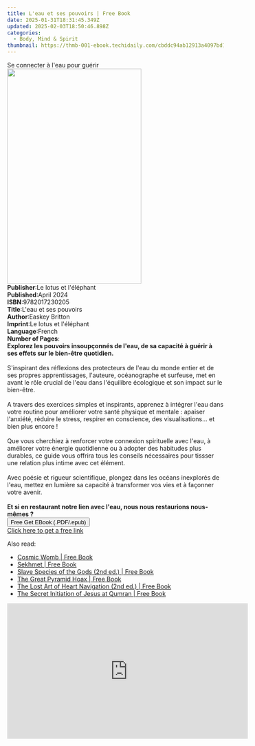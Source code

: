 ```yaml
---
title: L'eau et ses pouvoirs | Free Book
date: 2025-01-31T18:31:45.349Z
updated: 2025-02-03T18:50:46.898Z
categories:
  - Body, Mind & Spirit
thumbnail: https://thmb-001-ebook.techidaily.com/cbddc94ab12913a4097bd188e49df4216565005ba03b1a7900405929e407479d.jpg
---
```

<main id="book-container">
  <div class="flex flex-col">
    <div class="book-brief flex-1 py-6 px-4 sm:p-6 md:py-10 md:px-8">
      <!-- brief-->
      <div class="book-brief-main">Se connecter à l'eau pour guérir</div>
    </div>
    <div
      class="book-meta-info flex-1 grid gap-4 col-start-1 col-end-3 row-start-1 sm:mb-6 sm:grid-cols-4 lg:gap-6 lg:col-start-2 lg:row-end-6 lg:row-span-6 lg:mb-0"
    >
      <div
        class="book-meta-info-left place-content-center mt-4 p-4 text-sm leading-6 col-start-2 col-span-2 dark:text-slate-400"
      >
        <img
          class="w-full h-500 object-cover rounded-lg sm:h-255 sm:col-span-2 lg:col-span-full"
          src="https://img-001-ebook.techidaily.com/c8e6ca7345be94e44c5279b000edd0b21dcb4a32354be7782d425b935a90819c.jpg"
          alt=""
          width="312"
          height="500"
        />
      </div>
      <div
        class="book-meta-info-right mt-2 col-start-1 row-start-2 col-span-3 self-center"
      >
        <!-- meta data  -->
        <div class="flex flex-col px-4 md:px-8">
          <div class="flex-1">
            <strong>Publisher</strong>:<span class="px-2"
              >Le lotus et l&#39;éléphant</span
            >
          </div>
          <div class="flex-1">
            <strong>Published</strong>:<span class="px-2">April 2024</span>
          </div>
          <div class="flex-1">
            <strong>ISBN</strong>:<span class="px-2">9782017230205</span>
          </div>
          <div class="flex-1">
            <strong>Title</strong>:<span class="px-2"
              >L&#39;eau et ses pouvoirs</span
            >
          </div>
          <div class="flex-1">
            <strong>Author</strong>:<span class="px-2">Easkey Britton</span>
          </div>
          <div class="flex-1">
            <strong>Imprint</strong>:<span class="px-2"
              >Le lotus et l&#39;éléphant</span
            >
          </div>
          <div class="flex-1">
            <strong>Language</strong>:<span class="px-2">French</span>
          </div>
          <div class="flex-1">
            <strong>Number of Pages</strong>:<span class="px-2"></span>
          </div>
        </div>
      </div>
    </div>
    <div class="book-description flex-1 py-6 px-4 sm:p-6 md:py-10 md:px-8">
      <div class="book-description-main">
        <div accordion-content="" id="description">
          <strong
            >Explorez les pouvoirs insoupçonnés de l'eau, de sa capacité à
            guérir à ses effets sur le bien-être quotidien.</strong
          ><br /><br />S'inspirant des réflexions des protecteurs de l'eau du
          monde entier et de ses propres apprentissages, l'auteure, océanographe
          et surfeuse, met en avant le rôle crucial de l'eau dans l'équilibre
          écologique et son impact sur le bien-être.<br /><br />A travers des
          exercices simples et inspirants, apprenez à intégrer l'eau dans votre
          routine pour améliorer votre santé physique et mentale : apaiser
          l'anxiété, réduire le stress, respirer en conscience, des
          visualisations... et bien plus encore !<br /><br />Que vous cherchiez
          à renforcer votre connexion spirituelle avec l'eau, à améliorer votre
          énergie quotidienne ou à adopter des habitudes plus durables, ce guide
          vous offrira tous les conseils nécessaires pour tissser une relation
          plus intime avec cet élément.<br /><br />Avec poésie et rigueur
          scientifique, plongez dans les océans inexplorés de l'eau, mettez en
          lumière sa capacité à transformer vos vies et à façonner votre
          avenir.<br /><br /><strong
            >Et si en restaurant notre lien avec l'eau, nous nous restaurions
            nous-mêmes ?</strong
          >
        </div>
        <div class="accordion-fader"></div>
      </div>
    </div>
    <div class="book-excerpts flex-1 py-6 px-4 sm:p-6 md:py-10 md:px-8"></div>
    <div
      class="book-about-author flex-1 py-6 px-4 sm:p-6 md:py-10 md:px-8"
    ></div>
    <div class="book-free-get flex-1 py-6 px-4 sm:p-6 md:py-10 md:px-8">
      <button
        id="btn-free-get"
        class="bg-blue-500 hover:bg-blue-700 text-white font-bold py-2 px-4 rounded"
      >
        Free Get EBook (.PDF/.epub)
      </button>
      <div id="countdown-display" class="px-2 text-lg mt-2"></div>
      <a
        id="free-link"
        class="hidden bg-blue-500 hover:bg-blue-700 text-white font-bold py-2 px-4 rounded"
        href="https://www.ebooks.com/en-us/book/211274911/l-eau-et-ses-pouvoirs/easkey-britton/"
        target="_blank"
        >Click here to get a free link</a
      >
    </div>
    <script>
      let countdownTime = 0;
      let countdownInterval = null;
      document
        .getElementById('btn-free-get')
        .addEventListener('click', startCountdown);
      function startCountdown() {
        countdownTime = new Date().getTime() + 60000 * 3;
        countdownInterval = setInterval(updateCountdown, 1000);
        document.getElementById('btn-free-get').disabled = true;
        document
          .getElementById('btn-free-get')
          .classList.add('bg-gray-500', 'cursor-not-allowed');
      }
      function updateCountdown() {
        let currentTime = new Date().getTime();
        let timeLeft = countdownTime - currentTime;
        let secondsLeft = Math.floor(timeLeft / 1000);
        document.getElementById('countdown-display').innerHTML =
          `Remaining time: ${secondsLeft} seconds.`;
        if (secondsLeft <= 0) {
          clearInterval(countdownInterval);
          document.getElementById('btn-free-get').classList.add('hidden');
          document.getElementById('free-link').classList.remove('hidden');
          document.getElementById('countdown-display').innerHTML = '';
        }
      }
    </script>
  </div>
</main>

<ins class="adsbygoogle"
      style="display:block"
      data-ad-client="ca-pub-7571918770474297"
      data-ad-slot="8358498916"
      data-ad-format="auto"
      data-full-width-responsive="true"></ins>
    

<span class="atpl-alsoreadstyle">Also read:</span>
<div><ul>
<li><a href="https://novels-ebooks.techidaily.com/95782353-9781591433088-cosmic-womb/"><u>Cosmic Womb | Free Book</u></a></li>
<li><a href="https://novels-ebooks.techidaily.com/95782357-9781591437864-sekhmet/"><u>Sekhmet | Free Book</u></a></li>
<li><a href="https://novels-ebooks.techidaily.com/95782360-9781591438076-slave-species-of-the-gods-2nd-ed/"><u>Slave Species of the Gods (2nd ed.) | Free Book</u></a></li>
<li><a href="https://novels-ebooks.techidaily.com/95782354-9781591437901-the-great-pyramid-hoax/"><u>The Great Pyramid Hoax | Free Book</u></a></li>
<li><a href="https://novels-ebooks.techidaily.com/95782358-9781591432869-the-lost-art-of-heart-navigation-2nd-ed/"><u>The Lost Art of Heart Navigation (2nd ed.) | Free Book</u></a></li>
<li><a href="https://novels-ebooks.techidaily.com/95782356-9781591438823-the-secret-initiation-of-jesus-at-qumran/"><u>The Secret Initiation of Jesus at Qumran | Free Book</u></a></li>
</ul></div>

<!-- affiliate ads begin -->
<iframe width="560" height="315" src="https://www.youtube.com/embed/1dR4tF3VgyU?si=AJipgqZsNNxsRsBW" title="YouTube video player" frameborder="0" allow="accelerometer; autoplay; clipboard-write; encrypted-media; gyroscope; picture-in-picture; web-share" referrerpolicy="strict-origin-when-cross-origin" allowfullscreen></iframe>
<!-- affiliate ads end -->

